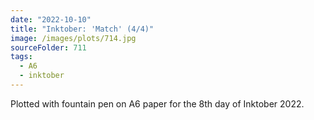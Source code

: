 ```yaml
---
date: "2022-10-10"
title: "Inktober: 'Match' (4/4)"
image: /images/plots/714.jpg
sourceFolder: 711
tags:
  - A6
  - inktober
---
```


Plotted with fountain pen on A6 paper for the 8th day of Inktober 2022.
